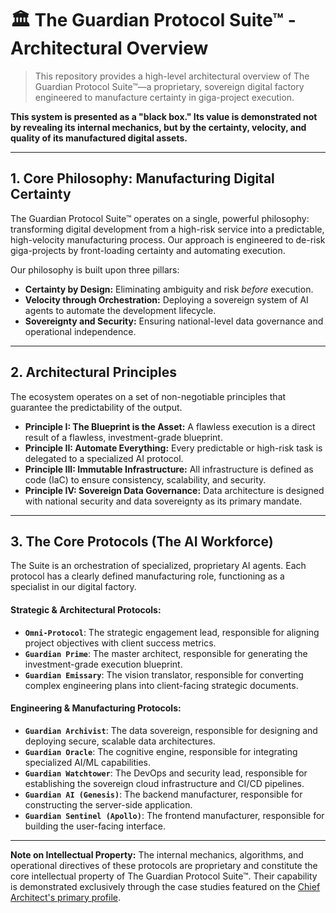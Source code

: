 # 🏛️ The Guardian Protocol Suite™ - Architectural Overview

> This repository provides a high-level architectural overview of The Guardian Protocol Suite™—a proprietary, sovereign digital factory engineered to manufacture certainty in giga-project execution.

**This system is presented as a "black box." Its value is demonstrated not by revealing its internal mechanics, but by the certainty, velocity, and quality of its manufactured digital assets.**

---

## 1. Core Philosophy: Manufacturing Digital Certainty

The Guardian Protocol Suite™ operates on a single, powerful philosophy: transforming digital development from a high-risk service into a predictable, high-velocity manufacturing process. Our approach is engineered to de-risk giga-projects by front-loading certainty and automating execution.

Our philosophy is built upon three pillars:
-   **Certainty by Design:** Eliminating ambiguity and risk *before* execution.
-   **Velocity through Orchestration:** Deploying a sovereign system of AI agents to automate the development lifecycle.
-   **Sovereignty and Security:** Ensuring national-level data governance and operational independence.

---

## 2. Architectural Principles

The ecosystem operates on a set of non-negotiable principles that guarantee the predictability of the output.

-   **Principle I: The Blueprint is the Asset:** A flawless execution is a direct result of a flawless, investment-grade blueprint.
-   **Principle II: Automate Everything:** Every predictable or high-risk task is delegated to a specialized AI protocol.
-   **Principle III: Immutable Infrastructure:** All infrastructure is defined as code (IaC) to ensure consistency, scalability, and security.
-   **Principle IV: Sovereign Data Governance:** Data architecture is designed with national security and data sovereignty as its primary mandate.

---

## 3. The Core Protocols (The AI Workforce)

The Suite is an orchestration of specialized, proprietary AI agents. Each protocol has a clearly defined manufacturing role, functioning as a specialist in our digital factory.

#### **Strategic & Architectural Protocols:**
-   **`Omni-Protocol`**: The strategic engagement lead, responsible for aligning project objectives with client success metrics.
-   **`Guardian Prime`**: The master architect, responsible for generating the investment-grade execution blueprint.
-   **`Guardian Emissary`**: The vision translator, responsible for converting complex engineering plans into client-facing strategic documents.

#### **Engineering & Manufacturing Protocols:**
-   **`Guardian Archivist`**: The data sovereign, responsible for designing and deploying secure, scalable data architectures.
-   **`Guardian Oracle`**: The cognitive engine, responsible for integrating specialized AI/ML capabilities.
-   **`Guardian Watchtower`**: The DevOps and security lead, responsible for establishing the sovereign cloud infrastructure and CI/CD pipelines.
-   **`Guardian AI (Genesis)`**: The backend manufacturer, responsible for constructing the server-side application.
-   **`Guardian Sentinel (Apollo)`**: The frontend manufacturer, responsible for building the user-facing interface.

---

**Note on Intellectual Property:** The internal mechanics, algorithms, and operational directives of these protocols are proprietary and constitute the core intellectual property of The Guardian Protocol Suite™. Their capability is demonstrated exclusively through the case studies featured on the [Chief Architect's primary profile](https://github.com/developeribrahim-2020).
